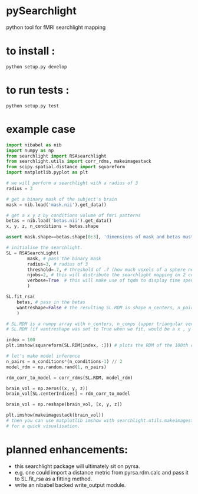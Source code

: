# pySearchlight
python tool for fMRI searchlight mapping

# to install : 
`python setup.py develop`

# to run tests :
`python setup.py test`

# example case

```python
import nibabel as nib
import numpy as np
from searchlight import RSAsearchlight
from searchlight.utils import corr_rdms, makeimagestack
from scipy.spatial.distance import squareform
import matplotlib.pyplot as plt

# we will perform a searchlight with a radius of 3
radius = 3

# get a binary mask of the subject's brain
mask = nib.load('mask.nii').get_data()

# get a x y z by conditions volume of fmri patterns
betas = nib.load('betas.nii').get_data()
x, y, z, n_conditions = betas.shape

assert mask.shape==betas.shape[0:3], 'dimensions of mask and betas must match.'

# initialise the searchlight.
SL = RSASearchLight(
        mask, # pass the binary mask
        radius=3, # radius of 3
        threshold=.7, # threshold of .7 (how much voxels of a sphere need to be inside the brain)
        njobs=2, # this will distribute the searchlight mapping on 2 cores.
        verbose=True  # this will make use of tqdm to display time spent and left
        )

SL.fit_rsa(
    betas, # pass in the betas
    wantreshape=False # the resulting SL.RDM is shape n_centers, n_pairs
    )

# SL.RDM is a numpy array with n_centers, n_comps (upper triangular vector)
# SL.RDM (if wantreshape was set to True when we fit, would be a x , y , z by n_pairs array)

index = 100
plt.imshow(squareform(SL.RDM[index, :])) # plots the RDM of the 100th center 

# let's make model inference
n_pairs = n_conditions*(n_conditions-1) // 2 
model_rdm = np.random.rand(1, n_pairs)

rdm_corr_to_model = corr_rdms(SL.RDM, model_rdm)

brain_vol = np.zeros((x, y, z))
brain_vol[SL.centerIndices] = rdm_corr_to_model

brain_vol = np.reshape(brain_vol, [x, y, z])

plt.imshow(makeimagestack(brain_vol))
# then you can use matplotlib imshow with searchlight.utils.makeimagestack(brain_vol) 
# for a quick visualisation.

```

# planned enhancements:

- this searchlight package will ultimately sit on pyrsa.
- e.g. one could import a distance metric from pyrsa.rdm.calc and pass it to SL.fit_rsa as a fitting method.
- write an nibabel backed write_output module.